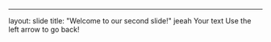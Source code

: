 ---
layout: slide
title: "Welcome to our second slide!"
jeeah
Your text
Use the left arrow to go back!

